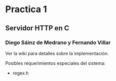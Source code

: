 # Practica 1

## Servidor HTTP en C

### Diego Sáinz de Medrano y Fernando Villar

Ver la wiki para detalles sobre la implementación.

Posibles requerimientos especiales del sistema:
 * regex.h
